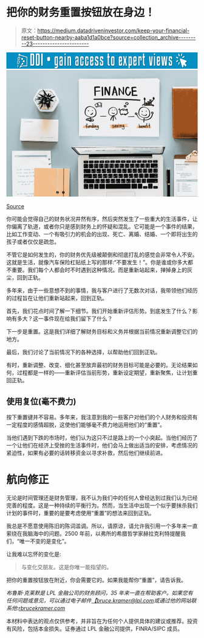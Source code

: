# 把你的财务重置按钮放在身边！

> 原文：<https://medium.datadriveninvestor.com/keep-your-financial-reset-button-nearby-aaba1d1a0bce?source=collection_archive---------23----------------------->

[![](img/6c753d4812cd15d7b7ad4f9b2bb1fbc1.png)](http://www.track.datadriveninvestor.com/1B9E)![](img/c70f63affb295c422c00ea31fd890898.png)

[Source](https://unsplash.com?utm_source=medium&utm_medium=referral)

你可能会觉得自己的财务状况井然有序，然后突然发生了一些重大的生活事件，让你偏离了轨道，或者你只是感到财务上的怀疑和混乱。它可能是一个事件的结果，比如工作变动、一个有吸引力的机会的出现、死亡、离婚、结婚、一个即将出生的孩子或者仅仅是疏忽。

不管它是如何发生的，你的财务优先级被颠倒和彻底打乱的感觉会非常令人不安。这就是生活，就像汽车保险杠贴纸上写的那样:“不要发生！”。你是谁或你多大都不重要。我们每个人都会时不时遇到这种情况。而是重新站起来，掸掉身上的灰尘，回到正轨。

多年来，由于一些意想不到的事情，我与客户进行了无数次对话，我带领他们经历的过程旨在让他们重新站起来，回到正轨。

首先，我们花点时间了解一下细节。我们开始重新评估形势。到底发生了什么？影响有多大？这一事件现在给我们留下了什么？

下一步是重置。这是我们详细了解财务目标和义务并根据当前情况重新调整它们的地方。

最后，我们讨论了当前情况下的各种选择，以帮助他们回到正轨。

有时，重新调整、改变、细化甚至放弃最初的财务目标可能是必要的。无论结果如何，过程都是一样的——重新评估当前形势，重新设定期望，重新聚焦，让计划重回正轨。

## 使用复位(毫不费力)

按下重置键并不容易。多年来，我注意到我的一些客户对他们的个人财务和投资有一定程度的感情超脱，这使他们能够毫不费力地运用他们的“重置”。

当他们遇到下跌的市场时，他们认为这只不过是路上的一个小突起。当他们经历了一个让他们在经济上受挫的生活事件时，他们会马上做出适当的安排，考虑情况的紧迫性，如果有必要的话转移资金以寻求补救，然后他们继续前进。

# 航向修正

无论是时间管理还是财务管理，我不认为我们中的任何人曾经达到过我们认为已经完善的程度。这是一种持续的平衡行为。然而，当生活中出现一个似乎要抹杀我们计划的事件时，重要的是要考虑使用“重置”的想法来回到正轨。

我总是不愿意使用陈旧的陈词滥调。所以，请原谅，请允许我引用一个多年来一直萦绕在我脑海中的问题。2500 年前，以弗所的希腊哲学家赫拉克利特提醒我们，“唯一不变的是变化”。

让我难以忘怀的变化是:

> 与变化交朋友。这是你唯一能指望的。

把你的重置按钮放在附近，你会需要它的。如果我能帮你“重置”，请告诉我。

*布鲁斯·克莱默是 LPL 金融公司的财务顾问，35 年来一直在帮助客户。如果您有任何问题或意见，可以通过电子邮件*[*【bruce.kramer@lpl.com*](mailto:bruce.kramer@lpl.com)*或通过他的网站联系他:*[*rbrucekramer.com*](http://www.rbrucekramer.com/)

本材料中表达的观点仅供参考，并非旨在为任何个人提供具体的建议或推荐。投资有风险，包括本金损失。证券通过 LPL 金融公司提供，FINRA/SIPC 成员。